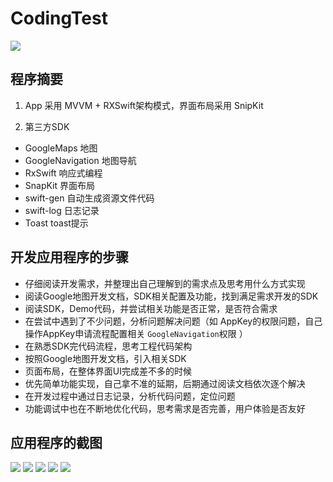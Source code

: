 
# CodingTest

<img src="screenshots/logo.png" />


## 程序摘要

1. App 采用 MVVM + RXSwift架构模式，界面布局采用 SnipKit 

2. 第三方SDK 

* GoogleMaps 地图
* GoogleNavigation 地图导航
* RxSwift    响应式编程
* SnapKit    界面布局
* swift-gen  自动生成资源文件代码
* swift-log  日志记录
* Toast      toast提示

## 开发应用程序的步骤

* 仔细阅读开发需求，并整理出自己理解到的需求点及思考用什么方式实现
* 阅读Google地图开发文档，SDK相关配置及功能，找到满足需求开发的SDK
* 阅读SDK，Demo代码，并尝试相关功能是否正常，是否符合需求
* 在尝试中遇到了不少问题，分析问题解决问题（如 AppKey的权限问题，自己操作AppKey申请流程配置相关 `GoogleNavigation`权限 ）
* 在熟悉SDK完代码流程，思考工程代码架构
* 按照Google地图开发文档，引入相关SDK
* 页面布局，在整体界面UI完成差不多的时候
* 优先简单功能实现，自己拿不准的延期，后期通过阅读文档依次逐个解决
* 在开发过程中通过日志记录，分析代码问题，定位问题
* 功能调试中也在不断地优化代码，思考需求是否完善，用户体验是否友好
  

## 应用程序的截图


<img src="screenshots/screenshot0.png" />
<img src="screenshots/screenshot1.png" />
<img src="screenshots/screenshot2.png" />
<img src="screenshots/screenshot3.png" />
<img src="screenshots/screenshot4.png" />
